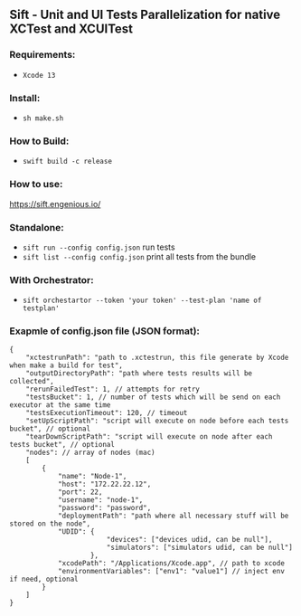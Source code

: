 
## Sift - Unit and UI Tests Parallelization for native XCTest and XCUITest

### Requirements:
 - `Xcode 13`

### Install:
- `sh make.sh`

### How to Build:
- `swift build -c release`

### How to use:
https://sift.engenious.io/

### Standalone:
- `sift run --config config.json` run tests
- `sift list --config config.json` print all tests from the bundle

### With Orchestrator:
- `sift orchestartor --token 'your token' --test-plan 'name of testplan'`



### Exapmle of **config.json** file (JSON format):

```
{
    "xctestrunPath": "path to .xctestrun, this file generate by Xcode when make a build for test",
    "outputDirectoryPath": "path where tests results will be collected",
    "rerunFailedTest": 1, // attempts for retry
    "testsBucket": 1, // number of tests which will be send on each executor at the same time
    "testsExecutionTimeout": 120, // timeout
    "setUpScriptPath": "script will execute on node before each tests bucket", // optional
    "tearDownScriptPath": "script will execute on node after each tests bucket", // optional
    "nodes": // array of nodes (mac)
    [
        {
            "name": "Node-1",
            "host": "172.22.22.12",
            "port": 22,
            "username": "node-1",
            "password": "password",
            "deploymentPath": "path where all necessary stuff will be stored on the node",
            "UDID": {
                        "devices": ["devices udid, can be null"],
                        "simulators": ["simulators udid, can be null"]
                    },
            "xcodePath": "/Applications/Xcode.app", // path to xcode
            "environmentVariables": ["env1": "value1"] // inject env if need, optional
        }
    ]
}
```
